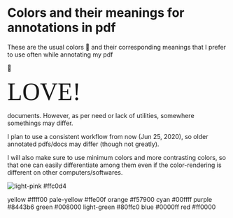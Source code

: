 <head>
<link rel="stylesheet" href="//cdn.jsdelivr.net/npm/hack-font@3/build/web/hack.css">
</head>


# Colors and their meanings for annotations in pdf


These are the usual colors :art: and their corresponding meanings that I prefer to use often while annotating my pdf <i class="nf nf-mdi-file_pdf"></i> 

&#xf1c1;



<span style="font-family:Hack; font-size:4em;">LOVE!</span>

<span class="glyphicon glyphicon-thumbs-up"></span> 

documents. However, as per need or lack of utilities, somewhere somethings may differ.


I plan to use a consistent workflow from now (Jun 25, 2020), so older annotated pdfs/docs may differ (though not greatly).


I will also make sure to use minimum colors and more contrasting colors, so that one can easily differentiate among them even if the color-rendering is different on other computers/softwares.


![light-pink #ffc0d4](https://img.shields.io/badge/color-light--pink-%23ffc0d4)

yellow #ffff00
pale-yellow #ffe00f
orange #f57900
cyan #00ffff
purple #8443b6
green #008000
light-green #80ffc0
blue #0000ff
red #ff0000


